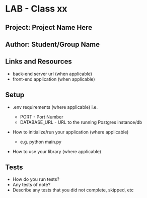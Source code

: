 # LAB - Class xx

## Project: Project Name Here

## Author: Student/Group Name

## Links and Resources

- back-end server url (when applicable)
- front-end application (when applicable)

## Setup

- .env requirements (where applicable) i.e.
  - PORT - Port Number
  - DATABASE_URL - URL to the running Postgres instance/db

- How to initialize/run your application (where applicable)
  - e.g. python main.py
- How to use your library (where applicable)

## Tests

- How do you run tests?
- Any tests of note?
- Describe any tests that you did not complete, skipped, etc